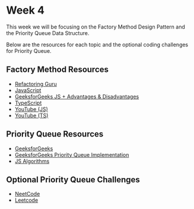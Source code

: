 # Week 4

This week we will be focusing on the Factory Method Design Pattern and the Priority Queue Data Structure.

Below are the resources for each topic and the optional coding challenges for Priority Queue.

## Factory Method Resources

- [Refactoring Guru](https://refactoring.guru/design-patterns/factory-method)
- [JavaScript](https://www.dofactory.com/javascript/design-patterns/factory-method)
- [GeeksforGeeks JS + Advantages & Disadvantages](https://www.geeksforgeeks.org/factory-method-in-javascript-design-pattern/)
- [TypeScript](https://refactoring.guru/design-patterns/factory-method/typescript/example#example-0)
- [YouTube (JS)](https://www.youtube.com/watch?v=kuirGzhGhyw&list=PLFKDYTlP3abzwWleHq1WHcKyi8nCPY74s&index=1)
- [YouTube (TS)](https://www.youtube.com/live/JBu2ZTPgiKI?si=ArOg3rj7-PBC7DmM&t=714)

## Priority Queue Resources

- [GeeksforGeeks](https://www.geeksforgeeks.org/priority-queue-set-1-introduction/)
- [GeeksforGeeks Priority Queue Implementation](https://www.geeksforgeeks.org/implementation-priority-queue-javascript/)
- [JS Algorithms](https://github.com/trekhleb/javascript-algorithms/tree/master/src/data-structures/priority-queue)

## Optional Priority Queue Challenges

- [NeetCode](https://neetcode.io/practice)
- [Leetcode](https://leetcode.com/tag/heap-priority-queue/)

